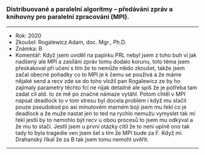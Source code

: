 ### Distribuované a paralelní algoritmy – předávání zpráv a knihovny pro paralelní zpracování (MPI).

----------------------------------------

- Rok: 2020
- Zkoušel: Rogalewicz Adam, doc. Mgr., Ph.D.
- Známka: B
- Komentář: Když jsem uviděl na papirku PRL nebyl jsem z toho buh ví jak nadšený ale MPI a zasílání zpráv tomu dodalo korunu, toto téma jsem přeskakoval při učení s tím že to nemůže nikdo zkoušet, takže jsem začal obecné pohadky co to MPI je k čemu se používá a že máme nějaké send a recv zde se do toho vložil pan Rogalewicz ze by ho zajimaly parametry těchto fcí ne nijak detailně ale spíš že je potřeba tam zadat cíl atd. to ze mě po značné námaze vytáhl. Potom chtěl v MPI napsat deadlock to v tom stresu byl docela problém i když mu stačil pouze pseudokod po asi minutovém marném boji jsem mu řekl co je deadlock a že muže nastat jen to ted na rychlo nemužu vymyslet tak mi řekl jestli by to nemohlo být recv u obou procesů to jsem mu odkýval a že mu to stačí. Jestli jsem u první otázky cítíl že to neni uplně ono tak tady to byla tragedie ven jsem šel s tím že MPI bude za F.  Když mi Drahanský říkal že za B tak jsem tomu nemohl uvěřit.

----------------------------------------

